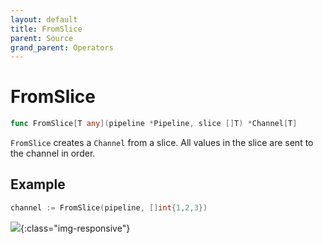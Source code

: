 ```yaml
---
layout: default
title: FromSlice
parent: Source
grand_parent: Operators
---
```


<h1>FromSlice</h1>

```go
func FromSlice[T any](pipeline *Pipeline, slice []T) *Channel[T]
```

`FromSlice` creates a `Channel` from a slice.
All values in the slice are sent to the channel in order.

<h2>Example</h2>

```go
channel := FromSlice(pipeline, []int{1,2,3})
```
![](/assets/images/diagrams/source/from-slice.svg){:class="img-responsive"}